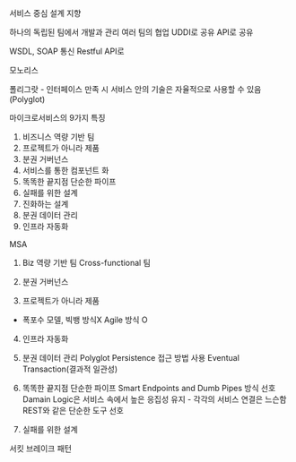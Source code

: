 서비스 중심 설계 지향

하나의 독립된 팀에서 개발과 관리
여러 팀의 협업
UDDI로 공유
API로 공유

WSDL, SOAP 통신
Restful API로

모노리스

폴리그랏 - 인터페이스 만족 시 서비스 안의 기술은 자율적으로 사용할 수 있음
(Polyglot)

마이크로서비스의 9가지 특징
1. 비즈니스 역량 기반 팀
2. 프로젝트가 아니라 제품
3. 분권 거버넌스
4. 서비스를 통한 컴포넌트 화
5. 똑똑한 끝지점 단순한 파이프
6. 실패를 위한 설계
7. 진화하는 설계
8. 분권 데이터 관리
9. 인프라 자동화

MSA
1. Biz 역량 기반 팀
    Cross-functional 팀
2. 분권 거버넌스
   
3. 프로젝트가 아니라 제품

- 폭포수 모델, 빅뱅 방식X Agile 방식 O

4. 인프라 자동화

5. 분권 데이터 관리
   Polyglot Persistence 접근 방법 사용
   Eventual Transaction(결과적 일관성)

6. 똑똑한 끝지점 단순한 파이프
Smart Endpoints and Dumb Pipes 방식 선호
Damain Logic은 서비스 속에서 높은 응집성 유지 - 각각의 서비스 연결은 느슨함
REST와 같은 단순한 도구 선호

7. 실패를 위한 설계

서킷 브레이크 패턴
